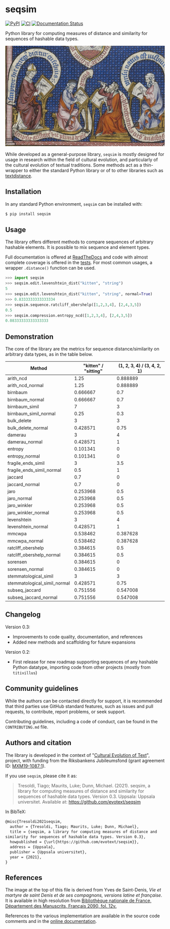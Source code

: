 # seqsim

[![PyPI](https://img.shields.io/pypi/v/seqsim.svg)](https://pypi.org/project/seqsim)
[![CI](https://github.com/evotext/seqsim/actions/workflows/main.yml/badge.svg)](https://github.com/evotext/seqsim/actions/workflows/main.yml)
[![Documentation Status](https://readthedocs.org/projects/seqsim/badge/?version=latest)](https://seqsim.readthedocs.io/en/latest/?badge=latest)

Python library for computing measures of distance and similarity for sequences of hashable data types.

![scriptorium](https://raw.githubusercontent.com/evotext/seqsim/main/docs/scriptorium_small.jpg)

While developed as a general-purpose library, `seqsim` is mostly designed for usage
in research within the field of cultural evolution, and particularly of the
cultural evolution of textual traditions. Some methods act as a thin-wrapper
to either the standard Python library or of to other libraries such as
[textdistance](https://github.com/life4/textdistance). 

## Installation

In any standard Python environment, `seqsim` can be installed with:

```bash
$ pip install seqsim
```

## Usage

The library offers different methods to compare sequences of arbitrary hashable elements.
It is possible to mix sequence and element types.

Full documentation is offered at [ReadTheDocs](https://seqsim.readthedocs.io/en/latest/?badge=latest) and
code with almost complete coverage is offered in the
[tests](https://github.com/evotext/seqsim/tree/main/tests). For most common usages,
a wrapper `.distance()` function can be used.

```python
>>> import seqsim
>>> seqsim.edit.levenshtein_dist("kitten", "string")
5
>>> seqsim.edit.levenshtein_dist("kitten", "string", normal=True)
>>> 0.8333333333333334
>>> seqsim.sequence.ratcliff_obershelp([1,2,3,4], [2,4,3,5])
0.5
>>> seqsim.compression.entropy_ncd([1,2,3,4], [2,4,3,5])
0.08333333333333333
```

## Demonstration

The core of the library are the metrics for sequence distance/similarity on
arbitrary data types, as in the table below.

| Method                       |   "kitten" / "sitting" |   (1, 2, 3, 4) / (3, 4, 2, 1) |
|------------------------------|------------------------|-------------------------------|
| arith_ncd                    |               1.25     |                      0.888889 |
| arith_ncd_normal             |               1.25     |                      0.888889 |
| birnbaum                     |               0.666667 |                      0.7      |
| birnbaum_normal              |               0.666667 |                      0.7      |
| birnbaum_simil               |               7        |                      3        |
| birnbaum_simil_normal        |               0.25     |                      0.3      |
| bulk_delete                  |               3        |                      3        |
| bulk_delete_normal           |               0.428571 |                      0.75     |
| damerau                      |               3        |                      4        |
| damerau_normal               |               0.428571 |                      1        |
| entropy                      |               0.101341 |                      0        |
| entropy_normal               |               0.101341 |                      0        |
| fragile_ends_simil           |               3        |                      3.5      |
| fragile_ends_simil_normal    |               0.5      |                      1        |
| jaccard                      |               0.7      |                      0        |
| jaccard_normal               |               0.7      |                      0        |
| jaro                         |               0.253968 |                      0.5      |
| jaro_normal                  |               0.253968 |                      0.5      |
| jaro_winkler                 |               0.253968 |                      0.5      |
| jaro_winkler_normal          |               0.253968 |                      0.5      |
| levenshtein                  |               3        |                      4        |
| levenshtein_normal           |               0.428571 |                      1        |
| mmcwpa                       |               0.538462 |                      0.387628 |
| mmcwpa_normal                |               0.538462 |                      0.387628 |
| ratcliff_obershelp           |               0.384615 |                      0.5      |
| ratcliff_obershelp_normal    |               0.384615 |                      0.5      |
| sorensen                     |               0.384615 |                      0        |
| sorensen_normal              |               0.384615 |                      0        |
| stemmatological_simil        |               3        |                      3        |
| stemmatological_simil_normal |               0.428571 |                      0.75     |
| subseq_jaccard               |               0.751556 |                      0.547008 |
| subseq_jaccard_normal        |               0.751556 |                      0.547008 |


## Changelog

Version 0.3:

  - Improvements to code quality, documentation, and references
  - Added new methods and scaffolding for future expansions

Version 0.2:

  - First release for new roadmap supporting sequences of any hashable Python
    datatype, importing code from other projects (mostly from `titivillus`)
    
## Community guidelines

While the authors can be contacted directly for support, it is recommended that third 
parties use GitHub standard features, such as issues and pull requests, to contribute, 
report problems, or seek support.

Contributing guidelines, including a code of conduct, can be found in the
`CONTRIBUTING.md` file.

## Authors and citation

The library is developed in the context of "[Cultural Evolution of Text](https://www.evotext.se)",
project, with funding from the Riksbankens Jubileumsfond (grant agreement ID:
[MXM19-1087:1](https://www.rj.se/en/anslag/2019/cultural-evolution-of-texts/)).

If you use `seqsim`, please cite it as:

> Tresoldi, Tiago; Maurits, Luke; Dunn, Michael. (2021). seqsim, a library
> for computing measures of distance and similarity for sequences of hashable data
> types. Version 0.3. Uppsala: Uppsala universitet.
> Available at: https://github.com/evotext/seqsim

In BibTeX:

```
@misc{Tresoldi2021seqsim,
  author = {Tresoldi, Tiago; Maurits, Luke; Dunn, Michael},
  title = {seqsim, a library for computing measures of distance and similarity for sequences of hashable data types. Version 0.3},
  howpublished = {\url{https://github.com/evotext/seqsim}},
  address = {Uppsala},
  publisher = {Uppsala universitet},
  year = {2021},
}
```

## References

The image at the top of this file is derived from Yves de Saint-Denis, *Vie et martyre de saint
Denis et de ses compagnons, versions latine et française*. It is available in high
resolution from [Bibliothèque nationale de France, Département des Manuscrits, Français 2090,
fol. 12v.](http://gallica.bnf.fr/ark:/12148/btv1b8447296x/f30.item)

References to the various implementation are available in the source code comments and in
the [online documentation](https://seqsim.readthedocs.io/en/latest/?badge=latest).
